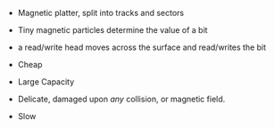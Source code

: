 - Magnetic platter, split into tracks and sectors
- Tiny magnetic particles determine the value of a bit
- a read/write head moves across the surface and read/writes the bit

- Cheap
- Large Capacity
- Delicate, damaged upon *any* collision, or magnetic field. 
- Slow